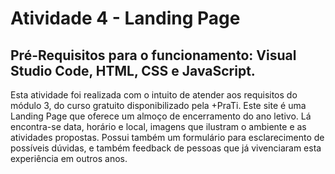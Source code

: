 # Atividade 4 - Landing Page
## Pré-Requisitos para o funcionamento: Visual Studio Code, HTML, CSS e JavaScript.
Esta atividade foi realizada com o intuito de atender aos requisitos do módulo 3, do curso gratuito disponibilizado pela +PraTi. Este site é uma Landing Page que oferece um almoço de encerramento do ano letivo. Lá encontra-se data, horário e local, imagens que ilustram o ambiente e as atividades propostas. Possui também um formulário para esclarecimento de possíveis dúvidas, e também feedback de pessoas que já vivenciaram esta experiência em outros anos.